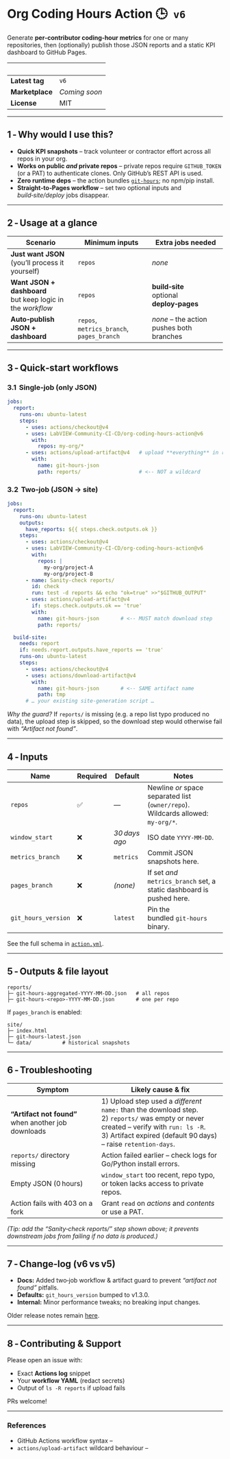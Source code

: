 # Org Coding Hours Action 🕒  `v6`

Generate **per‑contributor coding‑hour metrics** for one or many repositories, then (optionally) publish
those JSON reports and a static KPI dashboard to GitHub Pages.

|    |  |
|----|--|
| **Latest tag** | `v6` |
| **Marketplace** | *Coming soon* |
| **License** | MIT |

---

## 1 ‑ Why would I use this?

* **Quick KPI snapshots** – track volunteer or contractor effort across all repos in your org.  
* **Works on public *and* private repos** – private repos require `GITHUB_TOKEN` (or a PAT) to authenticate clones. Only GitHub’s REST API is used.
* **Zero runtime deps** – the action bundles [`git‑hours`](https://github.com/kimmobrunfeldt/git-hours); no npm/pip install.  
* **Straight‑to‑Pages workflow** – set two optional inputs and *build‑site/deploy* jobs disappear.  

---

## 2 ‑ Usage at a glance

| Scenario | Minimum inputs | Extra jobs needed |
|----------|----------------|-------------------|
| **Just want JSON**<br>(you’ll process it yourself) | `repos` | *none* |
| **Want JSON + dashboard**<br>but keep logic in the *workflow* | `repos` | **build‑site**<br>optional **deploy‑pages** |
| **Auto‑publish JSON + dashboard** | `repos`, `metrics_branch`, `pages_branch` | *none* – the action pushes both branches |

---

## 3 ‑ Quick‑start workflows

### 3.1  Single‑job (only JSON)

```yaml
jobs:
  report:
    runs-on: ubuntu-latest
    steps:
      - uses: actions/checkout@v4
      - uses: LabVIEW-Community-CI-CD/org-coding-hours-action@v6
        with:
          repos: my-org/*
      - uses: actions/upload-artifact@v4   # upload **everything** in reports/
        with:
          name: git-hours-json
          path: reports/                   # <‑‑ NOT a wildcard
```

### 3.2  Two‑job (JSON → site)

```yaml
jobs:
  report:
    runs-on: ubuntu-latest
    outputs:
      have_reports: ${{ steps.check.outputs.ok }}
    steps:
      - uses: actions/checkout@v4
      - uses: LabVIEW-Community-CI-CD/org-coding-hours-action@v6
        with:
          repos: |
            my-org/project‑A
            my-org/project‑B
      - name: Sanity‑check reports/
        id: check
        run: test -d reports && echo "ok=true" >>"$GITHUB_OUTPUT"
      - uses: actions/upload-artifact@v4
        if: steps.check.outputs.ok == 'true'
        with:
          name: git-hours-json       # <‑‑ MUST match download step
          path: reports/

  build-site:
    needs: report
    if: needs.report.outputs.have_reports == 'true'
    runs-on: ubuntu-latest
    steps:
      - uses: actions/checkout@v4
      - uses: actions/download-artifact@v4
        with:
          name: git-hours-json       # <‑‑ SAME artifact name
          path: tmp
      # … your existing site‑generation script …
```

*Why the guard?* If `reports/` is missing (e.g. a repo list typo produced no data), the upload step is skipped, so the
download step would otherwise fail with *“Artifact not found”*.

---

## 4 ‑ Inputs

| Name | Required | Default | Notes |
|------|----------|---------|-------|
| `repos` | ✅ | — | Newline *or* space separated list (`owner/repo`). Wildcards allowed: `my‑org/*`. |
| `window_start` | ❌ | *30 days ago* | ISO date `YYYY‑MM‑DD`. |
| `metrics_branch` | ❌ | `metrics` | Commit JSON snapshots here. |
| `pages_branch` | ❌ | *(none)* | If set *and* `metrics_branch` set, a static dashboard is pushed here. |
| `git_hours_version` | ❌ | `latest` | Pin the bundled `git‑hours` binary. |

See the full schema in [`action.yml`](action.yml).

---

## 5 ‑ Outputs & file layout

```
reports/
├─ git-hours-aggregated-YYYY‑MM‑DD.json   # all repos
├─ git-hours-<repo>-YYYY‑MM‑DD.json       # one per repo
```

If `pages_branch` is enabled:

```
site/
├─ index.html
├─ git-hours-latest.json
└─ data/          # historical snapshots
```

---

## 6 ‑ Troubleshooting

| Symptom | Likely cause & fix |
|---------|-------------------|
| **“Artifact not found”** when another job downloads | 1) Upload step used a *different* `name:` than the download step.<br>2) `reports/` was empty or never created – verify with `run: ls -R`.<br>3) Artifact expired (default 90 days) – raise `retention-days`. |
| `reports/` directory missing | Action failed earlier – check logs for Go/Python install errors. |
| Empty JSON (0 hours) | `window_start` too recent, repo typo, or token lacks access to private repos. |
| Action fails with 403 on a fork | Grant `read` on *actions* and *contents* or use a PAT. |

*(Tip: add the “Sanity‑check reports/” step shown above; it prevents downstream jobs from failing if no data is produced.)*

---

## 7 ‑ Change‑log (v6 vs v5)

* **Docs:** Added two‑job workflow & artifact guard to prevent *“artifact not found”* pitfalls.  
* **Defaults:** `git_hours_version` bumped to v1.3.0.  
* **Internal:** Minor performance tweaks; no breaking input changes.

Older release notes remain [here](CHANGELOG.md).

---

## 8 ‑ Contributing & Support

Please open an issue with:

* Exact **Actions log** snippet  
* Your **workflow YAML** (redact secrets)  
* Output of `ls -R reports` if upload fails

PRs welcome!

---

### References

* GitHub Actions workflow syntax –  
* `actions/upload-artifact` wildcard behaviour –  
